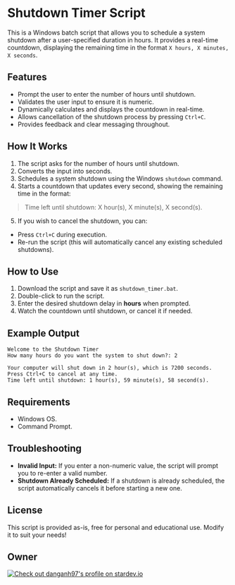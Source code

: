 # Shutdown Timer Script

This is a Windows batch script that allows you to schedule a system shutdown after a user-specified duration in hours. It provides a real-time countdown, displaying the remaining time in the format `X hours, X minutes, X seconds`.

## Features
- Prompt the user to enter the number of hours until shutdown.
- Validates the user input to ensure it is numeric.
- Dynamically calculates and displays the countdown in real-time.
- Allows cancellation of the shutdown process by pressing `Ctrl+C`.
- Provides feedback and clear messaging throughout.

## How It Works
1. The script asks for the number of hours until shutdown.
2. Converts the input into seconds.
3. Schedules a system shutdown using the Windows `shutdown` command.
4. Starts a countdown that updates every second, showing the remaining time in the format:

> Time left until shutdown: X hour(s), X minute(s), X second(s).

5. If you wish to cancel the shutdown, you can:
- Press `Ctrl+C` during execution.
- Re-run the script (this will automatically cancel any existing scheduled shutdowns).

## How to Use
1. Download the script and save it as `shutdown_timer.bat`.
2. Double-click to run the script.
3. Enter the desired shutdown delay in **hours** when prompted.
4. Watch the countdown until shutdown, or cancel it if needed.

## Example Output

```code
Welcome to the Shutdown Timer
How many hours do you want the system to shut down?: 2

Your computer will shut down in 2 hour(s), which is 7200 seconds. Press Ctrl+C to cancel at any time.
Time left until shutdown: 1 hour(s), 59 minute(s), 58 second(s).
```

## Requirements
- Windows OS.
- Command Prompt.

## Troubleshooting
- **Invalid Input:** If you enter a non-numeric value, the script will prompt you to re-enter a valid number.
- **Shutdown Already Scheduled:** If a shutdown is already scheduled, the script automatically cancels it before starting a new one.

## License
This script is provided as-is, free for personal and educational use. Modify it to suit your needs!

## Owner
[![Check out danganh97's profile on stardev.io](https://stardev.io/developers/danganh97/badge/languages/global.svg)](https://stardev.io/developers/danganh97)
